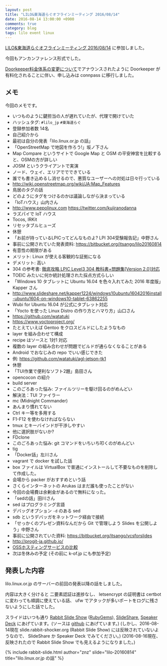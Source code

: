 ```yaml
---
layout: post
title: "LILO&東海道らぐオフラインミーティング 2016/08/14"
date: 2016-08-14 13:00:00 +0900
comments: true
category: blog
tags: lilo event linux
---
```

[LILO&amp;東海道らぐオフラインミーティング 2016/08/14](http://lilo.connpass.com/event/37410/ "LILO&amp;東海道らぐオフラインミーティング 2016/08/14") に参加しました。

今回もアンカンファレンス形式でした。

[Doorkeeper料金体系の変更について](https://www.doorkeeper.jp/news/2016/7/25/change-in-pricing "Doorkeeper料金体系の変更について")でアナウンスされたように Doorkeeper が有料化されることに伴い、申し込みは connpass に移行しました。

<!--more-->

## メモ

今回のメモです。

- いつものように鍵担当の人が遅れていたが、代理で開けていた
- ハッシュタグ: `#lilo_jp` `#東海道らぐ`
- 登録参加者数 14名
- 自己紹介から
- 最初は自分の発表「lilo.linux.or.jp の話」
- 「OpenStreetMap で地図を作ろう!」坂ノ下さん
- Map Compare というサイトで Google Map と OSM の平安神宮を比較すると、OSMの方が詳しい
- JOSM というクライアントで実演
- ノード、ウェイ、エリアででできている
- 誰でも書き込めるし消せるので、悪質なユーザーへの対処は日々行っている
- <http://wiki.openstreetmap.org/wiki/JA:Map_Features>
- 鳥居のタグの話
- どのようにタグをつけるのかは議論しながら決まっている
- 「IoTハウス」山内さん
- <http://www.pepolinux.com> <https://twitter.com/kujiranodanna>
- ラズパイで IoT ハウス
- Tocos, IRKit
- リセッタブルヒューズ
- 休憩
- 「お前が持っているLPICってどんなものよ? LPI 304受験報告記」中野さん
- 事前に公開されていた発表資料: <https://bitbucket.org/itsango/lilo20160814>
- 有意性の期限がある
- メリット: Linux が使える客観的な証拠になる
- デメリット: 高い
- 304 の参考書: [徹底攻略 LPIC Level3 304 教科書+問題集[Version 2.0]対応](http://amzn.to/2I442mb)
- TOEIC みたいに何か統計処理された採点方式らしい
- 「Windows 10 タブレットに Ubuntu 16.04 を色々入れてみた 2016 年度版」Kapper さん
- <http://www.slideshare.net/kapper1224/windows10ubuntu16042016install-ubuntu1604-on-windows10-tablet-63862255>
- Wubi for Ubuntu 16.04 が公式にタブレット対応
- 「Yocto を使った Linux Distro の作り方とハマり方」山口さん
- <https://github.com/watatuki>
- <https://www.yoctoproject.org/>
- たとえていえば Gentoo をクロスビルドにしたようなもの
- layer を組み合わせて構成
- recipe はソースと 1対1 対応
- 複数の layer の組み合わせが問題でビルドが通らなくなることがある
- Android でおなじみの repo でいい感じできた
- 例: <https://github.com/watatuki/agl-jetson-tk1>
- 休憩
- 「TUI作業で便利なソフト2題」島田さん
- opencocon の紹介
- build server
- このごろあった悩み: ファイルツリーを駆け回るのがめんどい
- 解決法：TUI ファイラー
- mc (Midnight Commander)
- あんまり慣れてない
- Ctrl キー等を多用する
- F1-F12 を使わなければならない
- tmux とキーバインドが干渉しやすい
- 他に選択肢がないか?
- FDclone
- このごろあった悩み: git コマンドをいちいち叩くのがめんどい
- tig
- 「Docker話」左川さん
- vagrant で docker を試した話
- box ファイルは VirtualBox で普通にインストールして不要なものを削除して作成した。
- 会場から packer がおすすめという話
- さくらインターネットの Arukas はまだ誰も使ったことがない
- 今回の会場費は余剰金があるので無料になった。
- 「sedの話」田川さん
- sed はプログラミング言語
- デバッグオプション `-d` のある sed
- sdb というデバッガをネットワーク経由で接続
- 「せっかくのプレゼン資料なんだから Git で管理しよう Slides を公開しよう」中野さん
- 事前に公開されていた資料: <https://bitbucket.org/itsango/vcsforslides>
- <http://progit-ja.github.io/>
- [OSSホスティングサービスの比較](https://ja.wikipedia.org/wiki/OSS%E3%83%9B%E3%82%B9%E3%83%86%E3%82%A3%E3%83%B3%E3%82%B0%E3%82%B5%E3%83%BC%E3%83%93%E3%82%B9%E3%81%AE%E6%AF%94%E8%BC%83 "OSSホスティングサービスの比較")
- 次は冬休みの予定 (その前に k-of.jp にも参加予定)

## 発表した内容

lilo.linux.or.jp のサーバーの前回の発表以降の話をしました。

内容は大きく分けると 二要素認証は進捗なし、 letsencrypt の証明書は certbot に変わっても順調に使えている話、 ufw でアタックが多いポートをログに残さないようにした話でした。

スライドはいつも通り [Rabbit Slide Show](http://slide.rabbit-shocker.org/authors/znz/lilo-20160814/) ([RubyGems](https://rubygems.org/gems/rabbit-slide-znz-lilo-20160814)), [SlideShare](http://www.slideshare.net/znzjp/lilo-20160814), [Speaker Deck](https://speakerdeck.com/znz/lilo-dot-linux-dot-or-dot-jp-falsehua) にあげています。(ソースは [github](https://github.com/znz/lilo-20160814) にあげています。)
(しかし、2016-08-14現在 slide.rabbit-shocker.org (Rabbit Slide Show) には反映されていないようなので、 SlideShare か Speaker Deck でみてください。)
(2016-08-16現在、反映されたので Rabbit Slide Show でも見えるようになりました。)

{% include rabbit-slide.html author="znz" slide="lilo-20160814" title="lilo.linux.or.jp の話" %}
